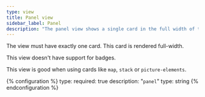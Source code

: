 ```yaml
---
type: view
title: Panel view
sidebar_label: Panel
description: "The panel view shows a single card in the full width of the screen."
---
```


The view must have exactly one card. This card is rendered full-width.

This view doesn't have support for badges.

This view is good when using cards like `map`, `stack` or `picture-elements`.

{% configuration %}
type:
  required: true
  description: "`panel`"
  type: string
{% endconfiguration %}
